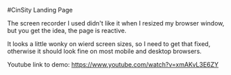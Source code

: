 #CinSity Landing Page

The screen recorder I used didn't like it when I resized my browser window, but you get the idea, the page is reactive.

It looks a little wonky on wierd screen sizes, so I need to get that fixed, otherwise it should look fine on most mobile and desktop browsers.

Youtube link to demo: https://www.youtube.com/watch?v=xmAKvL3E6ZY
